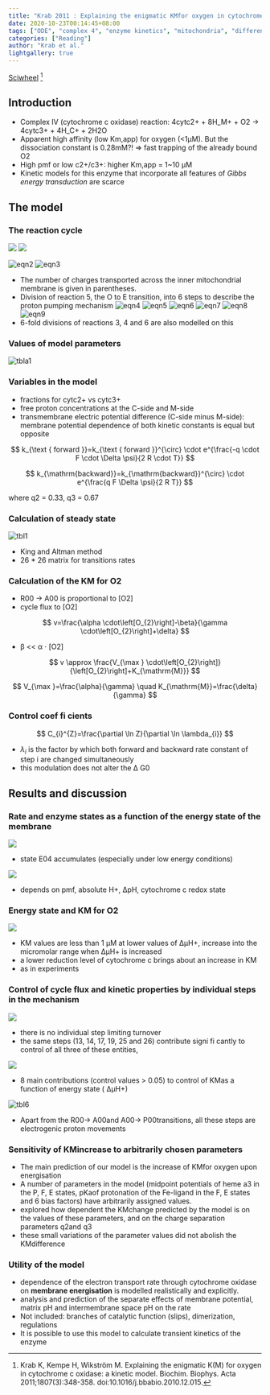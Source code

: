 ```yaml
---
title: "Krab 2011 : Explaining the enigmatic KMfor oxygen in cytochrome c oxidase: A kinetic model"
date: 2020-10-23T00:14:45+08:00
tags: ["ODE", "complex 4", "enzyme kinetics", "mitochondria", "differential equations"]
categories: ["Reading"]
author: "Krab et al."
lightgallery: true
---
```


[Sciwheel](https://sciwheel.com/work/#/items/6109541) [^Krab2011]

[^Krab2011]: Krab K, Kempe H, Wikström M. Explaining the enigmatic K(M) for oxygen in cytochrome c oxidase: a kinetic model. Biochim. Biophys. Acta 2011;1807(3):348-358. doi:10.1016/j.bbabio.2010.12.015.

<!--more-->

## Introduction

* Complex IV (cytochrome c oxidase) reaction: 4cytc2+ + 8H_M+ + O2 → 4cytc3+ + 4H_C+ + 2H2O
* Apparent high affinity (low Km,app) for oxygen (<1μM). But the dissociation constant is 0.28mM?! => fast trapping of the already bound O2
* High pmf or low c2+/c3+: higher Km,app = 1~10 μM
* Kinetic models for this enzyme that incorporate all features of *Gibbs energy transduction* are scarce

## The model
### The reaction cycle
![](https://ars.els-cdn.com/content/image/1-s2.0-S0005272810008029-gr1_lrg.jpg)
![](https://ars.els-cdn.com/content/image/1-s2.0-S0005272810008029-fx1.jpg)

![eqn2](https://user-images.githubusercontent.com/40054455/86699812-2091f680-c043-11ea-9495-daeb03faa30d.png)
![eqn3](https://user-images.githubusercontent.com/40054455/86699816-212a8d00-c043-11ea-98a4-2c45c20509dc.png)
* The number of charges transported across the inner mitochondrial membrane is given in parentheses.
* Division of reaction 5, the O to E transition, into 6 steps to describe the proton pumping mechanism
![eqn4](https://user-images.githubusercontent.com/40054455/86699819-21c32380-c043-11ea-95df-7d524eb59ab1.png)
![eqn5](https://user-images.githubusercontent.com/40054455/86699820-225bba00-c043-11ea-8323-b73e0388c648.png)
![eqn6](https://user-images.githubusercontent.com/40054455/86699823-225bba00-c043-11ea-8602-1a3842dc463b.png)
![eqn7](https://user-images.githubusercontent.com/40054455/86699825-22f45080-c043-11ea-9a9c-29c44be77c6e.png)
![eqn8](https://user-images.githubusercontent.com/40054455/86699827-238ce700-c043-11ea-9387-0d5f0355f0ba.png)
![eqn9](https://user-images.githubusercontent.com/40054455/86699829-238ce700-c043-11ea-97dc-2c49a4507b27.png)
* 6-fold divisions of reactions 3, 4 and 6 are also modelled on this

### Values of model parameters
![tbla1](https://user-images.githubusercontent.com/40054455/86699844-2687d780-c043-11ea-854e-72351e43e2c9.png)

### Variables in the model
* fractions for cytc2+ vs cytc3+
* free proton concentrations at the C-side and M-side
* transmembrane electric potential difference (C-side minus M-side): membrane potential dependence of both kinetic constants is equal but opposite


$$
k_{\text { forward }}=k_{\text { forward }}^{\circ} \cdot e^{\frac{-q \cdot F \cdot \Delta \psi}{2 R \cdot T}}
$$

$$
k_{\mathrm{backward}}=k_{\mathrm{backward}}^{\circ} \cdot e^{\frac{q F \Delta \psi}{2 R T}}
$$

where q2 = 0.33, q3 = 0.67

### Calculation of steady state

![tbl1](https://user-images.githubusercontent.com/40054455/86699830-24257d80-c043-11ea-8bc6-b88262bb5f62.png)

* King and Altman method
* 26 * 26 matrix for transitions rates

### Calculation of the KM for O2
* R00 -> A00 is proportional to [O2]
* cycle flux to [O2]


$$
v=\frac{\alpha \cdot\left[O_{2}\right]-\beta}{\gamma \cdot\left[O_{2}\right]+\delta}
$$

* β << α ⋅ [O2]


$$
v \approx \frac{V_{\max } \cdot\left[O_{2}\right]}{\left[O_{2}\right]+K_{\mathrm{M}}}
$$

$$
V_{\max }=\frac{\alpha}{\gamma} \quad K_{\mathrm{M}}=\frac{\delta}{\gamma}
$$

### Control coef fi cients

$$
C_{i}^{Z}=\frac{\partial \ln Z}{\partial \ln \lambda_{i}}
$$

* $λ_i$ is the factor by which both forward and backward rate constant of step i are changed simultaneously
* this modulation does not alter the Δ G0

## Results and discussion
### Rate and enzyme states as a function of the energy state of the membrane
![](https://ars.els-cdn.com/content/image/1-s2.0-S0005272810008029-gr2_lrg.jpg)
* state E04 accumulates (especially under low energy conditions)

![](https://ars.els-cdn.com/content/image/1-s2.0-S0005272810008029-gr3_lrg.jpg)
* depends on pmf, absolute H+, ΔpH, cytochrome c redox state

### Energy state and KM for O2
![](https://ars.els-cdn.com/content/image/1-s2.0-S0005272810008029-gr4_lrg.jpg)
* KM values are less than 1 μM at lower values of ΔμH+, increase into the micromolar range when ΔμH+ is increased
* a lower reduction level of cytochrome c brings about an increase in KM
* as in experiments

### Control of cycle flux and kinetic properties by individual steps in the mechanism
![](https://ars.els-cdn.com/content/image/1-s2.0-S0005272810008029-gr5_lrg.jpg)
* there is no individual step limiting turnover
* the same steps (13, 14, 17, 19, 25 and 26) contribute signi fi cantly to control of all three of these entities,

![](https://ars.els-cdn.com/content/image/1-s2.0-S0005272810008029-gr6_lrg.jpg)
* 8 main contributions (control values > 0.05) to control of KMas a function of energy state ( ΔμH+)

![tbl6](https://user-images.githubusercontent.com/40054455/86699842-25ef4100-c043-11ea-9819-354bb9e48e2f.png)
* Apart from the R00→ A00and A00→ P00transitions, all these steps are electrogenic proton movements

### Sensitivity of KMincrease to arbitrarily chosen parameters
* The main prediction of our model is the increase of KMfor oxygen upon energisation
* A number of parameters in the model (midpoint potentials of heme a3 in the P, F, E states, pKaof protonation of the Fe-ligand in the F, E states and 6 bias factors) have arbitrarily assigned values.
* explored how dependent the KMchange predicted by the model is on the values of these parameters, and on the charge separation parameters q2and q3
* these small variations of the parameter values did not abolish the KMdifference

### Utility of the model
* dependence of the electron transport rate through cytochrome oxidase on **membrane energisation** is modelled realistically and explicitly.
* analysis and prediction of the separate effects of membrane potential, matrix pH and intermembrane space pH on the rate
* Not included: branches of catalytic function (slips), dimerization, regulations
* It is possible to use this model to calculate transient kinetics of the enzyme

